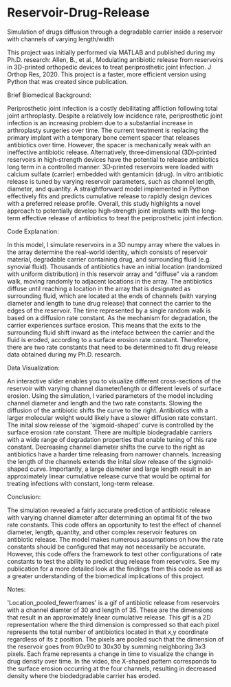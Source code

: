 # Reservoir-Drug-Release
Simulation of drugs diffusion through a degradable carrier inside a reservoir with channels of varying length/width

This project was initially performed via MATLAB and published during my Ph.D. research:
Allen, B., et al., Modulating antibiotic release from reservoirs in 3D-printed orthopedic devices to treat periprosthetic joint infection. J Orthop Res, 2020.
This project is a faster, more efficient version using Python that was created since publication.

Brief Biomedical Background:

Periprosthetic joint infection is a costly debilitating affliction following total joint arthroplasty. Despite a relatively low incidence rate, periprosthetic joint infection is an increasing problem due to a substantial increase in arthroplasty surgeries over time. The current treatment is replacing the primary implant with a temporary bone cement spacer that releases antibiotics over time. However, the spacer is mechanically weak with an ineffective antibiotic release. Alternatively, three‐dimensional (3D)‐printed reservoirs in high‐strength devices have the potential to release antibiotics long term in a controlled manner. 3D‐printed reservoirs were loaded with calcium sulfate (carrier) embedded with gentamicin (drug). In vitro antibiotic release is tuned by varying reservoir parameters, such as channel length, diameter, and quantity. A straightforward model implemented in Python effectively fits and predicts cumulative release to rapidly design devices with a preferred release profile. Overall, this study highlights a novel approach to potentially develop high‐strength joint implants with the long‐term effective release of antibiotics to treat the periprosthetic joint infection.

Code Explanation:

In this model, I simulate reservoirs in a 3D numpy array where the values in the array determine the real-world identity, which consists of reservoir material, degradable carrier containing drug, and surrounding fluid (e.g. synovial fluid).  Thousands of antibiotics have an initial location (randomized with uniform distribution) in this reservoir array and "diffuse" via a random walk, moving randomly to adjacent locations in the array.  The antibiotics diffuse until reaching a location in the array that is designated as surrounding fluid, which are located at the ends of channels (with varying diameter and length to tune drug release) that connect the carrier to the edges of the reservoir.  The time represented by a single random walk is based on a diffusion rate constant.  As the mechanism for degradation, the carrier experiences surface erosion.  This means that the exits to the surrounding fluid shift inward as the inteface between the carrier and the fluid is eroded, according to a surface erosion rate constant.  Therefore, there are two rate constants that need to be determined to fit drug release data obtained during my Ph.D. research.

Data Visualization:

An interactive slider enables you to visualize different cross-sections of the reservoir with varying channel diameter/length or different levels of surface erosion. Using the simulation, I varied parameters of the model including channel diameter and length and the two rate constants.  Slowing the diffusion of the antibiotic shifts the curve to the right.  Antibiotics with a larger molecular weight would likely have a slower diffusion rate constant.  The inital slow release of the 'sigmoid-shaped' curve is controlled by the surface erosion rate constant.  There are multiple biodegradable carriers with a wide range of degradation properties that enable tuning of this rate constant.  Decreasing channel diameter shifts the curve to the right as antibiotics have a harder time releasing from narrower channels.  Increasing the length of the channels extends the inital slow release of the sigmoid-shaped curve.  Importantly, a large diameter and large length result in an approximately linear cumulative release curve that would be optimal for treating infections with constant, long-term release.

Conclusion:

The simulation revealed a fairly accurate prediction of antibiotic release with varying channel diameter after determining an optimal fit of the two rate constants.  This code offers an opportunity to test the effect of channel diameter, length, quantity, and other complex reservoir features on antibiotic release.  The model makes numerous assumptions on how the rate constants should be configured that may not necessarily be accurate.  However, this code offers the framework to test other configurations of rate constants to test the ability to predict drug release from reservoirs.  See my publication for a more detailed look at the findings from this code as well as a greater understanding of the biomedical implications of this project.

Notes:

'Location_pooled_fewerframes' is a gif of antibiotic release from reservoirs with a channel diamter of 30 and length of 35.  These are the dimensions that result in an approximately linear cumulative release.  This gif is a 2D representation where the third dimension is compressed so that each pixel represents the total number of antibiotics located in that x,y coordinate regardless of its z position.  The pixels are pooled such that the dimension of the reservoir goes from 90x90 to 30x30 by summing neighboring 3x3 pixels.  Each frame represents a change in time to visualize the change in drug density over time.  In the video, the X-shaped pattern corresponds to the surface erosion occurring at the four channels, resulting in decreased density where the biodedgradable carrier has eroded.
